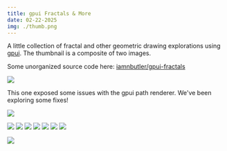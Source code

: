 ```yaml
---
title: gpui Fractals & More
date: 02-22-2025
img: ./thumb.png
---
```



A little collection of fractal and other geometric drawing explorations using [gpui](https://gpui.rs). The thumbnail is a composite of two images.

Some unorganized source code here: [iamnbutler/gpui-fractals](https://github.com/iamnbutler/gpui-fractals)

![](./gpui-fractals-9.jpg)

This one exposed some issues with the gpui path renderer. We've been exploring some fixes!

![](./gpui-fractals-8.png)

![](./gpui-fractals-1.png)
![](./gpui-fractals-2.png)
![](./gpui-fractals-3.png)
![](./gpui-fractals-4.png)
![](./gpui-fractals-5.png)
![](./gpui-fractals-6.png)
![](./gpui-fractals-7.png)

![](./thumb.png)
